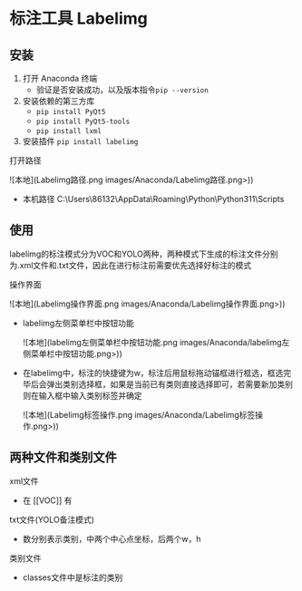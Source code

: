 # 标注工具 Labelimg

## 安装
1. 打开 Anaconda 终端
    * 验证是否安装成功，以及版本指令`pip --version`
2. 安装依赖的第三方库
    * `pip install PyQt5`
    * `pip install PyQt5-tools`
    * `pip install lxml`
3. 安装插件 `pip install labelimg`

打开路径

![本地](Labelimg路径.png images/Anaconda/Labelimg路径.png>))
* 本机路径 C:\Users\86132\AppData\Roaming\Python\Python311\Scripts

## 使用
labelimg的标注模式分为VOC和YOLO两种，两种模式下生成的标注文件分别为.xml文件和.txt文件，因此在进行标注前需要优先选择好标注的模式

操作界面

![本地](Labelimg操作界面.png images/Anaconda/Labelimg操作界面.png>))
* labelimg左侧菜单栏中按钮功能

   ![本地](labelimg左侧菜单栏中按钮功能.png images/Anaconda/labelimg左侧菜单栏中按钮功能.png>))
* 在labelimg中，标注的快捷键为w，标注后用鼠标拖动锚框进行框选，框选完毕后会弹出类别选择框，如果是当前已有类则直接选择即可，若需要新加类别则在输入框中输入类别标签并确定

   ![本地](Labelimg标签操作.png images/Anaconda/Labelimg标签操作.png>))

## 两种文件和类别文件
xml文件
* 在 [[VOC]] 有

txt文件(YOLO备注模式)
* 数分别表示类别，中两个中心点坐标，后两个w，h

类别文件
* classes文件中是标注的类别

